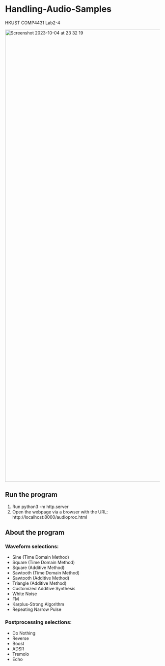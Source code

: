 # Handling-Audio-Samples
HKUST COMP4431 Lab2-4

<img width="1470" alt="Screenshot 2023-10-04 at 23 32 19" src="https://github.com/VeronicaSuen422/Handling-Audio-Samples/assets/90737034/92ec94ac-8879-4dbf-aefe-9da888133a61">

## Run the program
1. Run python3 -m http.server
2. Open the webpage via a browser with the URL: http://localhost:8000/audioproc.html

## About the program

### Waveform selections:
- Sine (Time Domain Method)
- Square (Time Domain Method)
- Square (Additive Method)
- Sawtooth (Time Domain Method)
- Sawtooth (Additive Method)
- Triangle (Additive Method)
- Customized Additive Synthesis
- White Noise
- FM
- Karplus-Strong Algorithm
- Repeating Narrow Pulse

### Postprocessing selections:
- Do Nothing
- Reverse
- Boost
- ADSR
- Tremolo
- Echo
